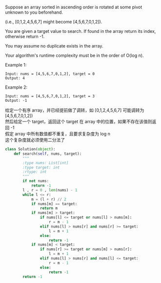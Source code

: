 Suppose an array sorted in ascending order is rotated at some pivot unknown to you beforehand.

(i.e., [0,1,2,4,5,6,7] might become [4,5,6,7,0,1,2]).

You are given a target value to search. If found in the array return its index, otherwise return -1.

You may assume no duplicate exists in the array.

Your algorithm's runtime complexity must be in the order of O(log n).

Example 1:
```
Input: nums = [4,5,6,7,0,1,2], target = 0
Output: 4
```
Example 2:
```
Input: nums = [4,5,6,7,0,1,2], target = 3
Output: -1
```
给定一个有序 array，并已经提前做了调转，如 [0,1,2,4,5,6,7] 可能调转为 [4,5,6,7,0,1,2])  
然后给定一个 target，返回这个 target 在 array 中的位置，如果不存在该值则返回 -1  
假定 array 中所有数值都不重复，且要求复杂度为 log n  
这个复杂度就必须使用二分法了
```python
class Solution(object):
    def search(self, nums, target):
        """
        :type nums: List[int]
        :type target: int
        :rtype: int
        """
        if not nums:
            return -1
        l , r = 0 , len(nums) - 1
        while l <= r:
            m = (l + r) // 2
            if nums[m] == target:
                return m
            if nums[m] > target:
                if nums[l] <= target or nums[l] > nums[m]:
                    r = m - 1
                elif nums[l] > nums[r] and nums[r] >= target:
                    l = m + 1 
                else:
                    return -1
            if nums[m] < target:
                if nums[r] >= target or nums[m] > nums[r]:
                    l = m + 1
                elif nums[l] > nums[r] and nums[l] <= target:
                    r = m - 1
                else:
                    return -1
        return -1
```
